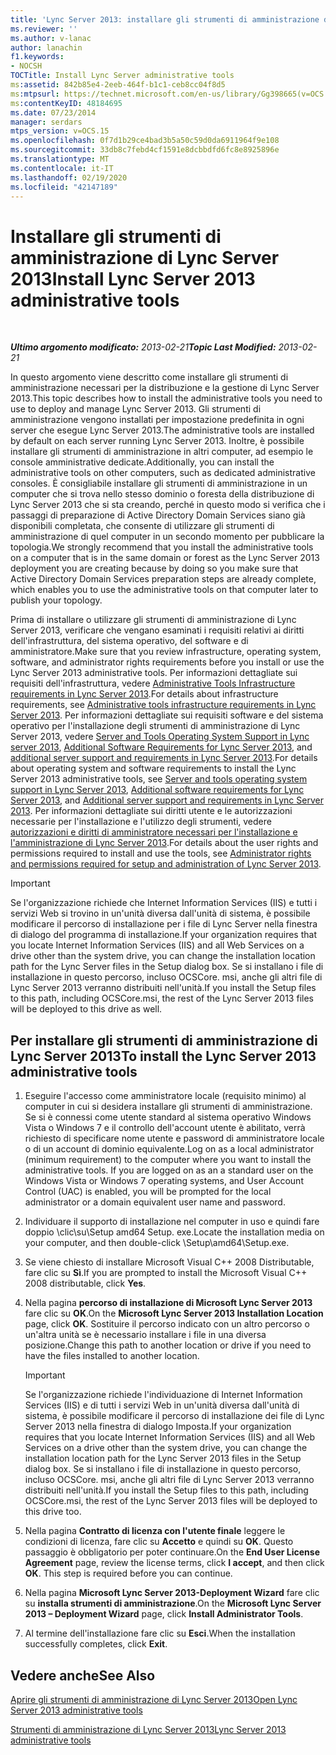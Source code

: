 ```yaml
---
title: 'Lync Server 2013: installare gli strumenti di amministrazione di Lync Server'
ms.reviewer: ''
ms.author: v-lanac
author: lanachin
f1.keywords:
- NOCSH
TOCTitle: Install Lync Server administrative tools
ms:assetid: 842b85e4-2eeb-464f-b1c1-ceb8cc04f8d5
ms:mtpsurl: https://technet.microsoft.com/en-us/library/Gg398665(v=OCS.15)
ms:contentKeyID: 48184695
ms.date: 07/23/2014
manager: serdars
mtps_version: v=OCS.15
ms.openlocfilehash: 0f7d1b29ce4bad3b5a50c59d0da6911964f9e108
ms.sourcegitcommit: 33db8c7febd4cf1591e8dcbbdfd6fc8e8925896e
ms.translationtype: MT
ms.contentlocale: it-IT
ms.lasthandoff: 02/19/2020
ms.locfileid: "42147189"
---
```

<div data-xmlns="http://www.w3.org/1999/xhtml">

<div class="topic" data-xmlns="http://www.w3.org/1999/xhtml" data-msxsl="urn:schemas-microsoft-com:xslt" data-cs="http://msdn.microsoft.com/">

<div data-asp="https://msdn2.microsoft.com/asp">

# <a name="install-lync-server-2013-administrative-tools"></a><span data-ttu-id="856b2-102">Installare gli strumenti di amministrazione di Lync Server 2013</span><span class="sxs-lookup"><span data-stu-id="856b2-102">Install Lync Server 2013 administrative tools</span></span>

</div>

<div id="mainSection">

<div id="mainBody">

<span> </span>

<span data-ttu-id="856b2-103">_**Ultimo argomento modificato:** 2013-02-21_</span><span class="sxs-lookup"><span data-stu-id="856b2-103">_**Topic Last Modified:** 2013-02-21_</span></span>

<span data-ttu-id="856b2-104">In questo argomento viene descritto come installare gli strumenti di amministrazione necessari per la distribuzione e la gestione di Lync Server 2013.</span><span class="sxs-lookup"><span data-stu-id="856b2-104">This topic describes how to install the administrative tools you need to use to deploy and manage Lync Server 2013.</span></span> <span data-ttu-id="856b2-105">Gli strumenti di amministrazione vengono installati per impostazione predefinita in ogni server che esegue Lync Server 2013.</span><span class="sxs-lookup"><span data-stu-id="856b2-105">The administrative tools are installed by default on each server running Lync Server 2013.</span></span> <span data-ttu-id="856b2-106">Inoltre, è possibile installare gli strumenti di amministrazione in altri computer, ad esempio le console amministrative dedicate.</span><span class="sxs-lookup"><span data-stu-id="856b2-106">Additionally, you can install the administrative tools on other computers, such as dedicated administrative consoles.</span></span> <span data-ttu-id="856b2-107">È consigliabile installare gli strumenti di amministrazione in un computer che si trova nello stesso dominio o foresta della distribuzione di Lync Server 2013 che si sta creando, perché in questo modo si verifica che i passaggi di preparazione di Active Directory Domain Services siano già disponibili completata, che consente di utilizzare gli strumenti di amministrazione di quel computer in un secondo momento per pubblicare la topologia.</span><span class="sxs-lookup"><span data-stu-id="856b2-107">We strongly recommend that you install the administrative tools on a computer that is in the same domain or forest as the Lync Server 2013 deployment you are creating because by doing so you make sure that Active Directory Domain Services preparation steps are already complete, which enables you to use the administrative tools on that computer later to publish your topology.</span></span>

<span data-ttu-id="856b2-108">Prima di installare o utilizzare gli strumenti di amministrazione di Lync Server 2013, verificare che vengano esaminati i requisiti relativi ai diritti dell'infrastruttura, del sistema operativo, del software e di amministratore.</span><span class="sxs-lookup"><span data-stu-id="856b2-108">Make sure that you review infrastructure, operating system, software, and administrator rights requirements before you install or use the Lync Server 2013 administrative tools.</span></span> <span data-ttu-id="856b2-109">Per informazioni dettagliate sui requisiti dell'infrastruttura, vedere [Administrative Tools Infrastructure requirements in Lync Server 2013](lync-server-2013-administrative-tools-infrastructure-requirements.md).</span><span class="sxs-lookup"><span data-stu-id="856b2-109">For details about infrastructure requirements, see [Administrative tools infrastructure requirements in Lync Server 2013](lync-server-2013-administrative-tools-infrastructure-requirements.md).</span></span> <span data-ttu-id="856b2-110">Per informazioni dettagliate sui requisiti software e del sistema operativo per l'installazione degli strumenti di amministrazione di Lync Server 2013, vedere [Server and Tools Operating System Support in Lync server 2013](lync-server-2013-server-and-tools-operating-system-support.md), [Additional Software Requirements for Lync Server 2013](lync-server-2013-additional-software-requirements.md), and [additional server support and requirements in Lync Server 2013](lync-server-2013-additional-server-support-and-requirements.md).</span><span class="sxs-lookup"><span data-stu-id="856b2-110">For details about operating system and software requirements to install the Lync Server 2013 administrative tools, see [Server and tools operating system support in Lync Server 2013](lync-server-2013-server-and-tools-operating-system-support.md), [Additional software requirements for Lync Server 2013](lync-server-2013-additional-software-requirements.md), and [Additional server support and requirements in Lync Server 2013](lync-server-2013-additional-server-support-and-requirements.md).</span></span> <span data-ttu-id="856b2-111">Per informazioni dettagliate sui diritti utente e le autorizzazioni necessarie per l'installazione e l'utilizzo degli strumenti, vedere [autorizzazioni e diritti di amministratore necessari per l'installazione e l'amministrazione di Lync Server 2013](lync-server-2013-administrator-rights-and-permissions-required-for-setup-and-administration.md).</span><span class="sxs-lookup"><span data-stu-id="856b2-111">For details about the user rights and permissions required to install and use the tools, see [Administrator rights and permissions required for setup and administration of Lync Server 2013](lync-server-2013-administrator-rights-and-permissions-required-for-setup-and-administration.md).</span></span>

<div>


> [!IMPORTANT]  
> <span data-ttu-id="856b2-112">Se l'organizzazione richiede che Internet Information Services (IIS) e tutti i servizi Web si trovino in un'unità diversa dall'unità di sistema, è possibile modificare il percorso di installazione per i file di Lync Server nella finestra di dialogo del programma di installazione.</span><span class="sxs-lookup"><span data-stu-id="856b2-112">If your organization requires that you locate Internet Information Services (IIS) and all Web Services on a drive other than the system drive, you can change the installation location path for the Lync Server files in the Setup dialog box.</span></span> <span data-ttu-id="856b2-113">Se si installano i file di installazione in questo percorso, incluso OCSCore. msi, anche gli altri file di Lync Server 2013 verranno distribuiti nell'unità.</span><span class="sxs-lookup"><span data-stu-id="856b2-113">If you install the Setup files to this path, including OCSCore.msi, the rest of the Lync Server 2013 files will be deployed to this drive as well.</span></span>



</div>

<div>

## <a name="to-install-the-lync-server-2013-administrative-tools"></a><span data-ttu-id="856b2-114">Per installare gli strumenti di amministrazione di Lync Server 2013</span><span class="sxs-lookup"><span data-stu-id="856b2-114">To install the Lync Server 2013 administrative tools</span></span>

1.  <span data-ttu-id="856b2-p104">Eseguire l'accesso come amministratore locale (requisito minimo) al computer in cui si desidera installare gli strumenti di amministrazione. Se si è connessi come utente standard al sistema operativo Windows Vista o Windows 7 e il controllo dell'account utente è abilitato, verrà richiesto di specificare nome utente e password di amministratore locale o di un account di dominio equivalente.</span><span class="sxs-lookup"><span data-stu-id="856b2-p104">Log on as a local administrator (minimum requirement) to the computer where you want to install the administrative tools. If you are logged on as an a standard user on the Windows Vista or Windows 7 operating systems, and User Account Control (UAC) is enabled, you will be prompted for the local administrator or a domain equivalent user name and password.</span></span>

2.  <span data-ttu-id="856b2-117">Individuare il supporto di installazione nel computer in uso e quindi fare doppio \\clic\\su\\Setup amd64 Setup. exe.</span><span class="sxs-lookup"><span data-stu-id="856b2-117">Locate the installation media on your computer, and then double-click \\Setup\\amd64\\Setup.exe.</span></span>

3.  <span data-ttu-id="856b2-118">Se viene chiesto di installare Microsoft Visual C++ 2008 Distributable, fare clic su **Sì**.</span><span class="sxs-lookup"><span data-stu-id="856b2-118">If you are prompted to install the Microsoft Visual C++ 2008 distributable, click **Yes**.</span></span>

4.  <span data-ttu-id="856b2-119">Nella pagina **percorso di installazione di Microsoft Lync Server 2013** fare clic su **OK**.</span><span class="sxs-lookup"><span data-stu-id="856b2-119">On the **Microsoft Lync Server 2013 Installation Location** page, click **OK**.</span></span> <span data-ttu-id="856b2-120">Sostituire il percorso indicato con un altro percorso o un'altra unità se è necessario installare i file in una diversa posizione.</span><span class="sxs-lookup"><span data-stu-id="856b2-120">Change this path to another location or drive if you need to have the files installed to another location.</span></span>
    
    <div>
    

    > [!IMPORTANT]  
    > <span data-ttu-id="856b2-121">Se l'organizzazione richiede l'individuazione di Internet Information Services (IIS) e di tutti i servizi Web in un'unità diversa dall'unità di sistema, è possibile modificare il percorso di installazione dei file di Lync Server 2013 nella finestra di dialogo Imposta.</span><span class="sxs-lookup"><span data-stu-id="856b2-121">If your organization requires that you locate Internet Information Services (IIS) and all Web Services on a drive other than the system drive, you can change the installation location path for the Lync Server 2013 files in the Setup dialog box.</span></span> <span data-ttu-id="856b2-122">Se si installano i file di installazione in questo percorso, incluso OCSCore. msi, anche gli altri file di Lync Server 2013 verranno distribuiti nell'unità.</span><span class="sxs-lookup"><span data-stu-id="856b2-122">If you install the Setup files to this path, including OCSCore.msi, the rest of the Lync Server 2013 files will be deployed to this drive too.</span></span>

    
    </div>

5.  <span data-ttu-id="856b2-p107">Nella pagina **Contratto di licenza con l'utente finale** leggere le condizioni di licenza, fare clic su **Accetto** e quindi su **OK**. Questo passaggio è obbligatorio per poter continuare.</span><span class="sxs-lookup"><span data-stu-id="856b2-p107">On the **End User License Agreement** page, review the license terms, click **I accept**, and then click **OK**. This step is required before you can continue.</span></span>

6.  <span data-ttu-id="856b2-125">Nella pagina **Microsoft Lync Server 2013-Deployment Wizard** fare clic su **installa strumenti di amministrazione**.</span><span class="sxs-lookup"><span data-stu-id="856b2-125">On the **Microsoft Lync Server 2013 – Deployment Wizard** page, click **Install Administrator Tools**.</span></span>

7.  <span data-ttu-id="856b2-126">Al termine dell'installazione fare clic su **Esci**.</span><span class="sxs-lookup"><span data-stu-id="856b2-126">When the installation successfully completes, click **Exit**.</span></span>

</div>

<div>

## <a name="see-also"></a><span data-ttu-id="856b2-127">Vedere anche</span><span class="sxs-lookup"><span data-stu-id="856b2-127">See Also</span></span>


[<span data-ttu-id="856b2-128">Aprire gli strumenti di amministrazione di Lync Server 2013</span><span class="sxs-lookup"><span data-stu-id="856b2-128">Open Lync Server 2013 administrative tools</span></span>](lync-server-2013-open-lync-server-administrative-tools.md)  


[<span data-ttu-id="856b2-129">Strumenti di amministrazione di Lync Server 2013</span><span class="sxs-lookup"><span data-stu-id="856b2-129">Lync Server 2013 administrative tools</span></span>](lync-server-2013-lync-server-administrative-tools.md)  
  

</div>

</div>

<span> </span>

</div>

</div>

</div>

